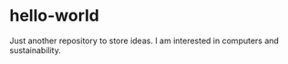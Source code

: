 # hello-world
Just another repository to store ideas.
I am interested in computers and sustainability.
